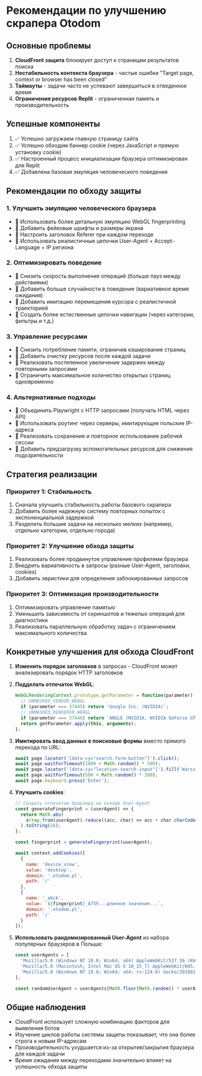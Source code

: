 # Рекомендации по улучшению скрапера Otodom

## Основные проблемы
1. **CloudFront защита** блокирует доступ к страницам результатов поиска
2. **Нестабильность контекста браузера** - частые ошибки "Target page, context or browser has been closed"
3. **Таймауты** - задачи часто не успевают завершиться в отведенное время
4. **Ограничения ресурсов Replit** - ограниченная память и производительность

## Успешные компоненты
1. ✅ Успешно загружаем главную страницу сайта
2. ✅ Успешно обходим баннер cookie (через JavaScript и прямую установку cookie)
3. ✅ Настроенный процесс инициализации браузера оптимизирован для Replit
4. ✅ Добавлена базовая эмуляция человеческого поведения

## Рекомендации по обходу защиты

### 1. Улучшить эмуляцию человеческого браузера
- 🔄 Использовать более детальную эмуляцию WebGL fingerprinting
- 🔄 Добавить фейковые шрифты и размеры экрана
- 🔄 Настроить заголовок Referer при каждом переходе
- 🔄 Использовать реалистичные цепочки User-Agent + Accept-Language + IP региона

### 2. Оптимизировать поведение
- 🔄 Снизить скорость выполнения операций (больше пауз между действиями)
- 🔄 Добавить больше случайности в поведение (вариативное время ожидания)
- 🔄 Добавить имитацию перемещения курсора с реалистичной траекторией
- 🔄 Создать более естественные цепочки навигации (через категории, фильтры и т.д.)

### 3. Управление ресурсами
- 🔄 Снизить потребление памяти, ограничив кэширование страниц
- 🔄 Добавить очистку ресурсов после каждой задачи
- 🔄 Реализовать постепенное увеличение задержек между повторными запросами
- 🔄 Ограничить максимальное количество открытых страниц одновременно

### 4. Альтернативные подходы
- 🔄 Объединить Playwright с HTTP запросами (получать HTML через API)
- 🔄 Использовать роутинг через серверы, имитирующие польские IP-адреса
- 🔄 Реализовать сохранение и повторное использование рабочей сессии
- 🔄 Добавить предзагрузку вспомогательных ресурсов для снижения подозрительности

## Стратегия реализации

### Приоритет 1: Стабильность
1. Сначала улучшить стабильность работы базового скрапера
2. Добавить более надежную систему повторных попыток с экспоненциальной задержкой
3. Разделить большие задачи на несколько мелких (например, отдельно категории, отдельно города)

### Приоритет 2: Улучшение обхода защиты
1. Реализовать более продвинутое управление профилями браузера
2. Внедрить вариативность в запросы (разные User-Agent, заголовки, cookies)
3. Добавить эвристики для определения заблокированных запросов

### Приоритет 3: Оптимизация производительности
1. Оптимизировать управление памятью
2. Уменьшить зависимость от скриншотов и тяжелых операций для диагностики
3. Реализовать параллельную обработку задач с ограничением максимального количества

## Конкретные улучшения для обхода CloudFront

1. **Изменить порядок заголовков** в запросах - CloudFront может анализировать порядок HTTP заголовков

2. **Подделать отпечаток WebGL**:
   ```javascript
   WebGLRenderingContext.prototype.getParameter = function(parameter) {
     // UNMASKED_VENDOR_WEBGL
     if (parameter === 37445) return 'Google Inc. (NVIDIA)';
     // UNMASKED_RENDERER_WEBGL
     if (parameter === 37446) return 'ANGLE (NVIDIA, NVIDIA GeForce GTX 1070 Direct3D11 vs_5_0 ps_5_0, D3D11)';
     return getParameter.apply(this, arguments);
   };
   ```

3. **Имитировать ввод данных в поисковые формы** вместо прямого перехода по URL:
   ```javascript
   await page.locator('[data-cy="search.form-button"]').click();
   await page.waitForTimeout(1000 + Math.random() * 500);
   await page.locator('[data-cy="location-search-input"]').fill('Warszawa');
   await page.waitForTimeout(500 + Math.random() * 300);
   await page.keyboard.press('Enter');
   ```

4. **Улучшить cookies**:
   ```javascript
   // Создать отпечаток браузера на основе User-Agent
   const generateFingerprint = (userAgent) => {
     return Math.abs(
       Array.from(userAgent).reduce((acc, char) => acc + char.charCodeAt(0), 0) % 10000000
     ).toString(16);
   };
   
   const fingerprint = generateFingerprint(userAgent);
   
   await context.addCookies([
     {
       name: 'device_view',
       value: 'desktop',
       domain: '.otodom.pl',
       path: '/'
     },
     {
       name: '_abck',
       value: `${fingerprint}_A75F...длинное значение...`,
       domain: '.otodom.pl',
       path: '/'
     }
   ]);
   ```

5. **Использовать рандомизированный User-Agent** из набора популярных браузеров в Польше:
   ```javascript
   const userAgents = [
     'Mozilla/5.0 (Windows NT 10.0; Win64; x64) AppleWebKit/537.36 (KHTML, like Gecko) Chrome/124.0.0.0 Safari/537.36',
     'Mozilla/5.0 (Macintosh; Intel Mac OS X 10_15_7) AppleWebKit/605.1.15 (KHTML, like Gecko) Version/16.5 Safari/605.1.15',
     'Mozilla/5.0 (Windows NT 10.0; Win64; x64; rv:124.0) Gecko/20100101 Firefox/124.0'
   ];
   
   const randomUserAgent = userAgents[Math.floor(Math.random() * userAgents.length)];
   ```

## Общие наблюдения

- CloudFront использует сложную комбинацию факторов для выявления ботов
- Изучение циклов работы системы защиты показывает, что она более строга к новым IP-адресам
- Производительность ухудшается из-за открытия/закрытия браузера для каждой задачи
- Время ожидания между переходами значительно влияет на успешность обхода защиты